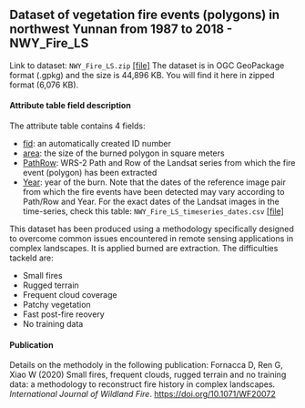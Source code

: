 ## Dataset of vegetation fire events (polygons) in northwest Yunnan from 1987 to 2018 - NWY_Fire_LS

Link to dataset: `NWY_Fire_LS.zip` [[file]](NWY_Fire_LS.zip)
The dataset is in OGC GeoPackage format (.gpkg) and the size is 44,896 KB. You will find it here in zipped format (6,076 KB).

#### Attribute table field description
The attribute table contains 4 fields:
- <ins>fid</ins>: an automatically created ID number
- <ins>area</ins>: the size of the burned polygon in square meters
- <ins>PathRow</ins>: WRS-2 Path and Row of the Landsat series from which the fire event (polygon) has been extracted
- <ins>Year</ins>: year of the burn. Note that the dates of the reference image pair from which the fire events have been detected may vary according to Path/Row and Year. For the exact dates of the Landsat images in the time-series, check this table: `NWY_Fire_LS_timeseries_dates.csv` [[file]](NWY_Fire_LS_timeseries_dates.csv)

This dataset has been produced using a methodology specifically designed to overcome common issues encountered in remote sensing applications in complex landscapes. It is applied burned are extraction. The difficulties tackeld are:

- Small fires
- Rugged terrain
- Frequent cloud coverage
- Patchy vegetation
- Fast post-fire reovery
- No training data


#### Publication
Details on the methodoly in the following publication:
Fornacca D, Ren G, Xiao W (2020) Small fires, frequent clouds, rugged terrain and no training data: a methodology to reconstruct fire history in complex landscapes. _International Journal of Wildland Fire_. https://doi.org/10.1071/WF20072
